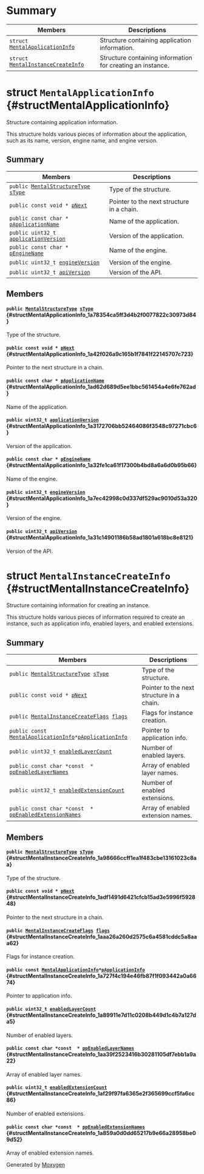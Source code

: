 # Summary

 Members                        | Descriptions                                
--------------------------------|---------------------------------------------
`struct `[`MentalApplicationInfo`](#structMentalApplicationInfo) | Structure containing application information.
`struct `[`MentalInstanceCreateInfo`](#structMentalInstanceCreateInfo) | Structure containing information for creating an instance.

# struct `MentalApplicationInfo` {#structMentalApplicationInfo}

Structure containing application information.

This structure holds various pieces of information about the application, such as its name, version, engine name, and engine version.

## Summary

 Members                        | Descriptions                                
--------------------------------|---------------------------------------------
`public `[`MentalStructureType`](#mental__xv__core_8h_1a4040728f3adc443389084c52cc3dacf8)` `[`sType`](#structMentalApplicationInfo_1a78354ca5ff3d4b2f0077822c30973d84) | Type of the structure.
`public const void * `[`pNext`](#structMentalApplicationInfo_1a42f026a9c165b1f7841f22145707c723) | Pointer to the next structure in a chain.
`public const char * `[`pApplicationName`](#structMentalApplicationInfo_1ad62d689d5ee1bbc561454a4e6fe762ad) | Name of the application.
`public uint32_t `[`applicationVersion`](#structMentalApplicationInfo_1a3172706bb52464086f3548c97271cbc6) | Version of the application.
`public const char * `[`pEngineName`](#structMentalApplicationInfo_1a32fe1ca61f17300b4bd8a6a6d0b95b66) | Name of the engine.
`public uint32_t `[`engineVersion`](#structMentalApplicationInfo_1a7ec42998c0d337df529ac9010d53a320) | Version of the engine.
`public uint32_t `[`apiVersion`](#structMentalApplicationInfo_1a31c14901186b58ad1801a618bc8e8121) | Version of the API.

## Members

#### `public `[`MentalStructureType`](#mental__xv__core_8h_1a4040728f3adc443389084c52cc3dacf8)` `[`sType`](#structMentalApplicationInfo_1a78354ca5ff3d4b2f0077822c30973d84) {#structMentalApplicationInfo_1a78354ca5ff3d4b2f0077822c30973d84}

Type of the structure.

#### `public const void * `[`pNext`](#structMentalApplicationInfo_1a42f026a9c165b1f7841f22145707c723) {#structMentalApplicationInfo_1a42f026a9c165b1f7841f22145707c723}

Pointer to the next structure in a chain.

#### `public const char * `[`pApplicationName`](#structMentalApplicationInfo_1ad62d689d5ee1bbc561454a4e6fe762ad) {#structMentalApplicationInfo_1ad62d689d5ee1bbc561454a4e6fe762ad}

Name of the application.

#### `public uint32_t `[`applicationVersion`](#structMentalApplicationInfo_1a3172706bb52464086f3548c97271cbc6) {#structMentalApplicationInfo_1a3172706bb52464086f3548c97271cbc6}

Version of the application.

#### `public const char * `[`pEngineName`](#structMentalApplicationInfo_1a32fe1ca61f17300b4bd8a6a6d0b95b66) {#structMentalApplicationInfo_1a32fe1ca61f17300b4bd8a6a6d0b95b66}

Name of the engine.

#### `public uint32_t `[`engineVersion`](#structMentalApplicationInfo_1a7ec42998c0d337df529ac9010d53a320) {#structMentalApplicationInfo_1a7ec42998c0d337df529ac9010d53a320}

Version of the engine.

#### `public uint32_t `[`apiVersion`](#structMentalApplicationInfo_1a31c14901186b58ad1801a618bc8e8121) {#structMentalApplicationInfo_1a31c14901186b58ad1801a618bc8e8121}

Version of the API.

# struct `MentalInstanceCreateInfo` {#structMentalInstanceCreateInfo}

Structure containing information for creating an instance.

This structure holds various pieces of information required to create an instance, such as application info, enabled layers, and enabled extensions.

## Summary

 Members                        | Descriptions                                
--------------------------------|---------------------------------------------
`public `[`MentalStructureType`](#mental__xv__core_8h_1a4040728f3adc443389084c52cc3dacf8)` `[`sType`](#structMentalInstanceCreateInfo_1a98666ccff1ea1f483cbe13161023c8aa) | Type of the structure.
`public const void * `[`pNext`](#structMentalInstanceCreateInfo_1adf1491d6421cfcb15ad3e5996f592848) | Pointer to the next structure in a chain.
`public `[`MentalInstanceCreateFlags`](#mental__xv__core_8h_1a8001f712b14b0ececd970c22c972969a)` `[`flags`](#structMentalInstanceCreateInfo_1aaa26a260d2575c6a4581cddc5a8aaa62) | Flags for instance creation.
`public const `[`MentalApplicationInfo`](#structMentalApplicationInfo)` * `[`pApplicationInfo`](#structMentalInstanceCreateInfo_1a727f4c194e46fb87f1f093442a0a6674) | Pointer to application info.
`public uint32_t `[`enabledLayerCount`](#structMentalInstanceCreateInfo_1a89911e7d11c0208b449d1c4b7a127da5) | Number of enabled layers.
`public const char *const  * `[`ppEnabledLayerNames`](#structMentalInstanceCreateInfo_1aa39f2523416b30281105df7ebb1a9a22) | Array of enabled layer names.
`public uint32_t `[`enabledExtensionCount`](#structMentalInstanceCreateInfo_1af29f97fa6365e2f365699ccf5fa6cc86) | Number of enabled extensions.
`public const char *const  * `[`ppEnabledExtensionNames`](#structMentalInstanceCreateInfo_1a859a0d0dd65217b9e66a28958be09d52) | Array of enabled extension names.

## Members

#### `public `[`MentalStructureType`](#mental__xv__core_8h_1a4040728f3adc443389084c52cc3dacf8)` `[`sType`](#structMentalInstanceCreateInfo_1a98666ccff1ea1f483cbe13161023c8aa) {#structMentalInstanceCreateInfo_1a98666ccff1ea1f483cbe13161023c8aa}

Type of the structure.

#### `public const void * `[`pNext`](#structMentalInstanceCreateInfo_1adf1491d6421cfcb15ad3e5996f592848) {#structMentalInstanceCreateInfo_1adf1491d6421cfcb15ad3e5996f592848}

Pointer to the next structure in a chain.

#### `public `[`MentalInstanceCreateFlags`](#mental__xv__core_8h_1a8001f712b14b0ececd970c22c972969a)` `[`flags`](#structMentalInstanceCreateInfo_1aaa26a260d2575c6a4581cddc5a8aaa62) {#structMentalInstanceCreateInfo_1aaa26a260d2575c6a4581cddc5a8aaa62}

Flags for instance creation.

#### `public const `[`MentalApplicationInfo`](#structMentalApplicationInfo)` * `[`pApplicationInfo`](#structMentalInstanceCreateInfo_1a727f4c194e46fb87f1f093442a0a6674) {#structMentalInstanceCreateInfo_1a727f4c194e46fb87f1f093442a0a6674}

Pointer to application info.

#### `public uint32_t `[`enabledLayerCount`](#structMentalInstanceCreateInfo_1a89911e7d11c0208b449d1c4b7a127da5) {#structMentalInstanceCreateInfo_1a89911e7d11c0208b449d1c4b7a127da5}

Number of enabled layers.

#### `public const char *const  * `[`ppEnabledLayerNames`](#structMentalInstanceCreateInfo_1aa39f2523416b30281105df7ebb1a9a22) {#structMentalInstanceCreateInfo_1aa39f2523416b30281105df7ebb1a9a22}

Array of enabled layer names.

#### `public uint32_t `[`enabledExtensionCount`](#structMentalInstanceCreateInfo_1af29f97fa6365e2f365699ccf5fa6cc86) {#structMentalInstanceCreateInfo_1af29f97fa6365e2f365699ccf5fa6cc86}

Number of enabled extensions.

#### `public const char *const  * `[`ppEnabledExtensionNames`](#structMentalInstanceCreateInfo_1a859a0d0dd65217b9e66a28958be09d52) {#structMentalInstanceCreateInfo_1a859a0d0dd65217b9e66a28958be09d52}

Array of enabled extension names.

Generated by [Moxygen](https://sourcey.com/moxygen)